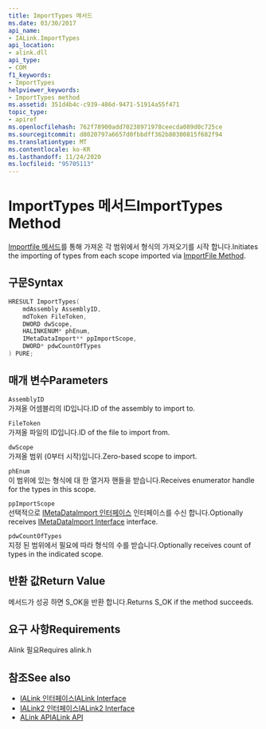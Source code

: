 ```yaml
---
title: ImportTypes 메서드
ms.date: 03/30/2017
api_name:
- IALink.ImportTypes
api_location:
- alink.dll
api_type:
- COM
f1_keywords:
- ImportTypes
helpviewer_keywords:
- ImportTypes method
ms.assetid: 351d4b4c-c939-486d-9471-51914a55f471
topic_type:
- apiref
ms.openlocfilehash: 762f78900add70238971978ceecda089d0c725ce
ms.sourcegitcommit: d8020797a6657d0fbbdff362b80300815f682f94
ms.translationtype: MT
ms.contentlocale: ko-KR
ms.lasthandoff: 11/24/2020
ms.locfileid: "95705113"
---
```

# <a name="importtypes-method"></a><span data-ttu-id="68991-102">ImportTypes 메서드</span><span class="sxs-lookup"><span data-stu-id="68991-102">ImportTypes Method</span></span>

<span data-ttu-id="68991-103">[Importfile 메서드](importfile-method.md)를 통해 가져온 각 범위에서 형식의 가져오기를 시작 합니다.</span><span class="sxs-lookup"><span data-stu-id="68991-103">Initiates the importing of types from each scope imported via [ImportFile Method](importfile-method.md).</span></span>  
  
## <a name="syntax"></a><span data-ttu-id="68991-104">구문</span><span class="sxs-lookup"><span data-stu-id="68991-104">Syntax</span></span>  
  
```cpp  
HRESULT ImportTypes(  
    mdAssembly AssemblyID,  
    mdToken FileToken,  
    DWORD dwScope,  
    HALINKENUM* phEnum,  
    IMetaDataImport** ppImportScope,  
    DWORD* pdwCountOfTypes  
) PURE;  
```  
  
## <a name="parameters"></a><span data-ttu-id="68991-105">매개 변수</span><span class="sxs-lookup"><span data-stu-id="68991-105">Parameters</span></span>  

 `AssemblyID`  
 <span data-ttu-id="68991-106">가져올 어셈블리의 ID입니다.</span><span class="sxs-lookup"><span data-stu-id="68991-106">ID of the assembly to import to.</span></span>  
  
 `FileToken`  
 <span data-ttu-id="68991-107">가져올 파일의 ID입니다.</span><span class="sxs-lookup"><span data-stu-id="68991-107">ID of the file to import from.</span></span>  
  
 `dwScope`  
 <span data-ttu-id="68991-108">가져올 범위 (0부터 시작)입니다.</span><span class="sxs-lookup"><span data-stu-id="68991-108">Zero-based scope to import.</span></span>  
  
 `phEnum`  
 <span data-ttu-id="68991-109">이 범위에 있는 형식에 대 한 열거자 핸들을 받습니다.</span><span class="sxs-lookup"><span data-stu-id="68991-109">Receives enumerator handle for the types in this scope.</span></span>  
  
 `ppImportScope`  
 <span data-ttu-id="68991-110">선택적으로 [IMetaDataImport 인터페이스](../metadata/imetadataimport-interface.md) 인터페이스를 수신 합니다.</span><span class="sxs-lookup"><span data-stu-id="68991-110">Optionally receives [IMetaDataImport Interface](../metadata/imetadataimport-interface.md) interface.</span></span>  
  
 `pdwCountOfTypes`  
 <span data-ttu-id="68991-111">지정 된 범위에서 필요에 따라 형식의 수를 받습니다.</span><span class="sxs-lookup"><span data-stu-id="68991-111">Optionally receives count of types in the indicated scope.</span></span>  
  
## <a name="return-value"></a><span data-ttu-id="68991-112">반환 값</span><span class="sxs-lookup"><span data-stu-id="68991-112">Return Value</span></span>  

 <span data-ttu-id="68991-113">메서드가 성공 하면 S_OK을 반환 합니다.</span><span class="sxs-lookup"><span data-stu-id="68991-113">Returns S_OK if the method succeeds.</span></span>  
  
## <a name="requirements"></a><span data-ttu-id="68991-114">요구 사항</span><span class="sxs-lookup"><span data-stu-id="68991-114">Requirements</span></span>  

 <span data-ttu-id="68991-115">Alink 필요</span><span class="sxs-lookup"><span data-stu-id="68991-115">Requires alink.h</span></span>  
  
## <a name="see-also"></a><span data-ttu-id="68991-116">참조</span><span class="sxs-lookup"><span data-stu-id="68991-116">See also</span></span>

- [<span data-ttu-id="68991-117">IALink 인터페이스</span><span class="sxs-lookup"><span data-stu-id="68991-117">IALink Interface</span></span>](ialink-interface.md)
- [<span data-ttu-id="68991-118">IALink2 인터페이스</span><span class="sxs-lookup"><span data-stu-id="68991-118">IALink2 Interface</span></span>](ialink2-interface.md)
- [<span data-ttu-id="68991-119">ALink API</span><span class="sxs-lookup"><span data-stu-id="68991-119">ALink API</span></span>](index.md)

